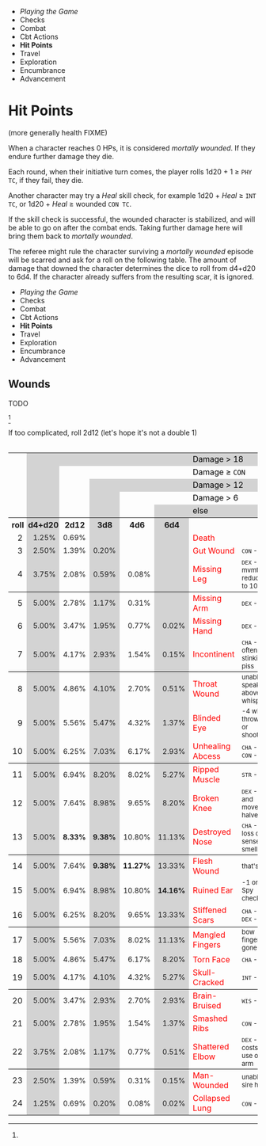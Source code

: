 
<!-- .margin.compass -->
* _Playing the Game_
* Checks
* Combat
* Cbt Actions
* **Hit Points**
* Travel
* Exploration
* Encumbrance
* Advancement


# Hit Points

(more generally health FIXME)

When a character reaches 0 HPs, it is considered _mortally wounded_. If they endure further damage they die.

Each round, when their initiative turn comes, the player rolls 1d20 + 1 ≥ `PHY TC`, if they fail, they die.

Another character may try a _Heal_ skill check, for example 1d20 + _Heal_ ≥ `INT TC`, or 1d20 + _Heal_ ≥ wounded `CON TC`.

If the skill check is successful, the wounded character is stabilized, and will be able to go on after the combat ends. Taking further damage here will bring them back to _mortally wounded_.

The referee might rule the character surviving a _mortally wounded_ episode will be scarred and ask for a roll on the following table. The amount of damage that downed the character determines the dice to roll from d4+d20 to 6d4. If the character already suffers from the resulting scar, it is ignored.


<!-- PAGE BREAK hit_points -->

<!-- .margin.compass -->
* _Playing the Game_
* Checks
* Combat
* Cbt Actions
* **Hit Points**
* Travel
* Exploration
* Encumbrance
* Advancement


## Wounds

TODO

[^1]

[^1]:
  If too complicated, roll 2d12 (let's hope it's not a double 1)

<style>
#scars { margin-top: 2rem; }
#scars td:nth-child(1) { text-align: right; }
#scars td:nth-child(2) { text-align: right; font-size: 90%; }
#scars td:nth-child(3) { text-align: right; font-size: 90%; }
#scars td:nth-child(4) { text-align: right; font-size: 90%; }
#scars td:nth-child(5) { text-align: right; font-size: 90%; }
#scars td:nth-child(6) { text-align: right; font-size: 90%; }
#scars td:nth-child(7) { color: red; }
#scars td:nth-child(8) { font-size: 81%; }
#scars tr:nth-child(1) td { color: black; }
#scars tr:nth-child(2) td { color: black; }
#scars tr:nth-child(3) td { color: black; }
#scars tr:nth-child(4) td { color: black; }
#scars tr:nth-child(5) td { color: black; }
#scars th { padding-left: 0.2rem; padding-right: 0.1rem; }
#scars td.lg { background-color: lightgrey; }
#scars th.lg { background-color: lightgrey; }
#scars td.bo { font-weight: bold; }
#scars tr:nth-child(3n+6) td { border-bottom: 1px solid black; }
#scars tr.r td:nth-child(2) { background-color: lightgrey; }
#scars tr.r td:nth-child(4) { background-color: lightgrey; }
#scars tr.r td:nth-child(6) { background-color: lightgrey; }
</style>

<table id="scars" class="scars">
<tr><td></td><td class="lg"></td><td class="lg"></td><td class="lg"></td><td class="lg"></td><td class="lg"></td><td class="lg" colspan="2">Damage > 18</td></tr>
<tr><td></td><td class="lg"></td><td></td><td></td><td></td><td></td><td colspan="2">Damage ≥ <code>CON</code></td></tr>
<tr><td></td><td class="lg"></td><td></td><td class="lg"></td><td class="lg"></td><td class="lg"></td><td class="lg" colspan="2">Damage > 12</td></tr>
<tr><td></td><td class="lg"></td><td></td><td class="lg"></td><td></td><td></td><td colspan="2">Damage > 6</td></tr>
<tr><td></td><td class="lg"></td><td></td><td class="lg"></td><td></td><td class="lg"></td><td class="lg" colspan="2">else</td></tr>
<tr><th>roll</th><th class="lg">d4+d20</th><th>2d12</th><th class="lg">3d8</th><th>4d6</th><th class="lg">6d4</th><th></th><th></th></tr>
<tr class="r"><td> 2</td><td>1.25%</td><td>0.69%</td><td>     </td><td>      </td><td>      </td><td>Death</td><td></td></tr>
<tr class="r"><td> 3</td><td>2.50%</td><td>1.39%</td><td>0.20%</td><td>      </td><td>      </td><td>Gut Wound</td><td><code>CON</code> - 4</td></tr>
<tr class="r"><td> 4</td><td>3.75%</td><td>2.08%</td><td>0.59%</td><td> 0.08%</td><td>      </td><td>Missing Leg</td><td><code>DEX</code> - 4, mvmt reduced to 10ft</td></tr>
<tr class="r"><td> 5</td><td>5.00%</td><td>2.78%</td><td>1.17%</td><td> 0.31%</td><td>      </td><td>Missing Arm</td><td><code>DEX</code> - 4</td></tr>
<tr class="r"><td> 6</td><td>5.00%</td><td>3.47%</td><td>1.95%</td><td> 0.77%</td><td> 0.02%</td><td>Missing Hand</td><td><code>DEX</code> - 2</td></tr>
<tr class="r"><td> 7</td><td>5.00%</td><td>4.17%</td><td>2.93%</td><td> 1.54%</td><td> 0.15%</td><td>Incontinent</td><td><code>CHA</code> - 2, often stinking of piss</td></tr>
<tr class="r"><td> 8</td><td>5.00%</td><td>4.86%</td><td>4.10%</td><td> 2.70%</td><td> 0.51%</td><td>Throat Wound</td><td>unable to speak above a whisper</td></tr>
<tr class="r"><td> 9</td><td>5.00%</td><td>5.56%</td><td>5.47%</td><td> 4.32%</td><td> 1.37%</td><td>Blinded Eye</td><td>-4 when throwing or shooting</td></tr>
<tr class="r"><td>10</td><td>5.00%</td><td>6.25%</td><td>7.03%</td><td> 6.17%</td><td> 2.93%</td><td>Unhealing Abcess</td><td><code>CHA</code> - 1, <code>CON</code> - 1</td></tr>
<tr class="r"><td>11</td><td>5.00%</td><td>6.94%</td><td>8.20%</td><td> 8.02%</td><td> 5.27%</td><td>Ripped Muscle</td><td><code>STR</code> - 2</td></tr>
<tr class="r"><td>12</td><td>5.00%</td><td>7.64%</td><td>8.98%</td><td> 9.65%</td><td> 8.20%</td><td>Broken Knee</td><td><code>DEX</code> - 2 and movement halved</td></tr>
<tr class="r"><td>13</td><td>5.00%</td><td class="bo">8.33%</td><td class="bo">9.38%</td><td>10.80%</td><td>11.13%</td><td>Destroyed Nose</td><td><code>CHA</code> - 2, loss of sense of smell</td></tr>
<tr class="r"><td>14</td><td>5.00%</td><td>7.64%</td><td class="bo">9.38%</td><td class="bo">11.27%</td><td>13.33%</td><td>Flesh Wound</td><td>that's it</td></tr>
<tr class="r"><td>15</td><td>5.00%</td><td>6.94%</td><td>8.98%</td><td>10.80%</td><td class="bo">14.16%</td><td>Ruined Ear</td><td>-1 on all Spy checks</td></tr>
<tr class="r"><td>16</td><td>5.00%</td><td>6.25%</td><td>8.20%</td><td> 9.65%</td><td>13.33%</td><td>Stiffened Scars</td><td><code>CHA</code> - 1, <code>DEX</code> - 1</td></tr>
<tr class="r"><td>17</td><td>5.00%</td><td>5.56%</td><td>7.03%</td><td> 8.02%</td><td>11.13%</td><td>Mangled Fingers</td><td>bow fingers gone</td></tr>
<tr class="r"><td>18</td><td>5.00%</td><td>4.86%</td><td>5.47%</td><td> 6.17%</td><td> 8.20%</td><td>Torn Face</td><td><code>CHA</code> - 2</td></tr>
<tr class="r"><td>19</td><td>5.00%</td><td>4.17%</td><td>4.10%</td><td> 4.32%</td><td> 5.27%</td><td>Skull-Cracked</td><td><code>INT</code> - 2</td></tr>
<tr class="r"><td>20</td><td>5.00%</td><td>3.47%</td><td>2.93%</td><td> 2.70%</td><td> 2.93%</td><td>Brain-Bruised</td><td><code>WIS</code> - 2</td></tr>
<tr class="r"><td>21</td><td>5.00%</td><td>2.78%</td><td>1.95%</td><td> 1.54%</td><td> 1.37%</td><td>Smashed Ribs</td><td><code>CON</code> - 2</td></tr>
<tr class="r"><td>22</td><td>3.75%</td><td>2.08%</td><td>1.17%</td><td> 0.77%</td><td> 0.51%</td><td>Shattered Elbow</td><td><code>DEX</code> - 2, costs the use of an arm</td></tr>
<tr class="r"><td>23</td><td>2.50%</td><td>1.39%</td><td>0.59%</td><td> 0.31%</td><td> 0.15%</td><td>Man-Wounded</td><td>unable to sire heirs</td></tr>
<tr class="r"><td>24</td><td>1.25%</td><td>0.69%</td><td>0.20%</td><td> 0.08%</td><td> 0.02%</td><td>Collapsed Lung</td><td><code>CON</code> - 4</td></tr>
</table>

